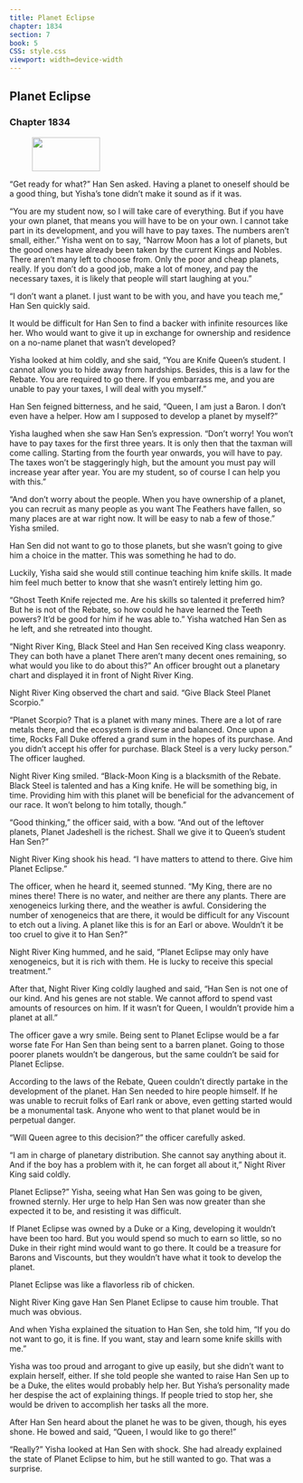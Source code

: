```yaml
---
title: Planet Eclipse
chapter: 1834
section: 7
book: 5
CSS: style.css
viewport: width=device-width
---
```


## Planet Eclipse

### Chapter 1834

<figure>
	<img src="../Images/gem.gif" alt="" id="gem" width="120" height="60" />
</figure>

“Get ready for what?” Han Sen asked. Having a planet to oneself should be a good thing, but Yisha’s tone didn’t make it sound as if it was.

“You are my student now, so I will take care of everything. But if you have your own planet, that means you will have to be on your own. I cannot take part in its development, and you will have to pay taxes. The numbers aren’t small, either.” Yisha went on to say, “Narrow Moon has a lot of planets, but the good ones have already been taken by the current Kings and Nobles. There aren’t many left to choose from. Only the poor and cheap planets, really. If you don’t do a good job, make a lot of money, and pay the necessary taxes, it is likely that people will start laughing at you.”

“I don’t want a planet. I just want to be with you, and have you teach me,” Han Sen quickly said.

It would be difficult for Han Sen to find a backer with infinite resources like her. Who would want to give it up in exchange for ownership and residence on a no-name planet that wasn’t developed?

Yisha looked at him coldly, and she said, “You are Knife Queen’s student. I cannot allow you to hide away from hardships. Besides, this is a law for the Rebate. You are required to go there. If you embarrass me, and you are unable to pay your taxes, I will deal with you myself.”

Han Sen feigned bitterness, and he said, “Queen, I am just a Baron. I don’t even have a helper. How am I supposed to develop a planet by myself?”

Yisha laughed when she saw Han Sen’s expression. “Don’t worry! You won’t have to pay taxes for the first three years. It is only then that the taxman will come calling. Starting from the fourth year onwards, you will have to pay. The taxes won’t be staggeringly high, but the amount you must pay will increase year after year. You are my student, so of course I can help you with this.”

“And don’t worry about the people. When you have ownership of a planet, you can recruit as many people as you want The Feathers have fallen, so many places are at war right now. It will be easy to nab a few of those.” Yisha smiled.

Han Sen did not want to go to those planets, but she wasn’t going to give him a choice in the matter. This was something he had to do.

Luckily, Yisha said she would still continue teaching him knife skills. It made him feel much better to know that she wasn’t entirely letting him go.

“Ghost Teeth Knife rejected me. Are his skills so talented it preferred him? But he is not of the Rebate, so how could he have learned the Teeth powers? It’d be good for him if he was able to.” Yisha watched Han Sen as he left, and she retreated into thought.

“Night River King, Black Steel and Han Sen received King class weaponry. They can both have a planet There aren’t many decent ones remaining, so what would you like to do about this?” An officer brought out a planetary chart and displayed it in front of Night River King.

Night River King observed the chart and said. “Give Black Steel Planet Scorpio.”

“Planet Scorpio? That is a planet with many mines. There are a lot of rare metals there, and the ecosystem is diverse and balanced. Once upon a time, Rocks Fall Duke offered a grand sum in the hopes of its purchase. And you didn’t accept his offer for purchase. Black Steel is a very lucky person.” The officer laughed.

Night River King smiled. “Black-Moon King is a blacksmith of the Rebate. Black Steel is talented and has a King knife. He will be something big, in time. Providing him with this planet will be beneficial for the advancement of our race. It won’t belong to him totally, though.”

“Good thinking,” the officer said, with a bow. “And out of the leftover planets, Planet Jadeshell is the richest. Shall we give it to Queen’s student Han Sen?”

Night River King shook his head. “I have matters to attend to there. Give him Planet Eclipse.”

The officer, when he heard it, seemed stunned. “My King, there are no mines there! There is no water, and neither are there any plants. There are xenogeneics lurking there, and the weather is awful. Considering the number of xenogeneics that are there, it would be difficult for any Viscount to etch out a living. A planet like this is for an Earl or above. Wouldn’t it be too cruel to give it to Han Sen?”

Night River King hummed, and he said, “Planet Eclipse may only have xenogeneics, but it is rich with them. He is lucky to receive this special treatment.”

After that, Night River King coldly laughed and said, “Han Sen is not one of our kind. And his genes are not stable. We cannot afford to spend vast amounts of resources on him. If it wasn’t for Queen, I wouldn’t provide him a planet at all.”

The officer gave a wry smile. Being sent to Planet Eclipse would be a far worse fate For Han Sen than being sent to a barren planet. Going to those poorer planets wouldn’t be dangerous, but the same couldn’t be said for Planet Eclipse.

According to the laws of the Rebate, Queen couldn’t directly partake in the development of the planet. Han Sen needed to hire people himself. If he was unable to recruit folks of Earl rank or above, even getting started would be a monumental task. Anyone who went to that planet would be in perpetual danger.

“Will Queen agree to this decision?” the officer carefully asked.

“I am in charge of planetary distribution. She cannot say anything about it. And if the boy has a problem with it, he can forget all about it,” Night River King said coldly.

Planet Eclipse?” Yisha, seeing what Han Sen was going to be given, frowned sternly. Her urge to help Han Sen was now greater than she expected it to be, and resisting it was difficult.

If Planet Eclipse was owned by a Duke or a King, developing it wouldn’t have been too hard. But you would spend so much to earn so little, so no Duke in their right mind would want to go there. It could be a treasure for Barons and Viscounts, but they wouldn’t have what it took to develop the planet.

Planet Eclipse was like a flavorless rib of chicken.

Night River King gave Han Sen Planet Eclipse to cause him trouble. That much was obvious.

And when Yisha explained the situation to Han Sen, she told him, “If you do not want to go, it is fine. If you want, stay and learn some knife skills with me.”

Yisha was too proud and arrogant to give up easily, but she didn’t want to explain herself, either. If she told people she wanted to raise Han Sen up to be a Duke, the elites would probably help her. But Yisha’s personality made her despise the act of explaining things. If people tried to stop her, she would be driven to accomplish her tasks all the more.

After Han Sen heard about the planet he was to be given, though, his eyes shone. He bowed and said, “Queen, I would like to go there!”

“Really?” Yisha looked at Han Sen with shock. She had already explained the state of Planet Eclipse to him, but he still wanted to go. That was a surprise.